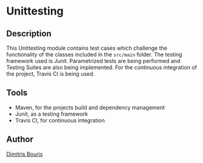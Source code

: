 # Unittesting
## Description

This Unittesting module contains test cases which challenge the functionality of the classes included in the `src/main` folder. The testing framework used is Junit. Parametrized tests are being performed and Testing Suites are also being implemented. For the continuous integration of the project, Travis CI is being used.

## Tools
- Maven, for the projects build and dependency management
- Junit, as a testing framework
- Travis CI, for continuous integration


## Author
[Dimitris Bouris](https://github.com/dbouris)